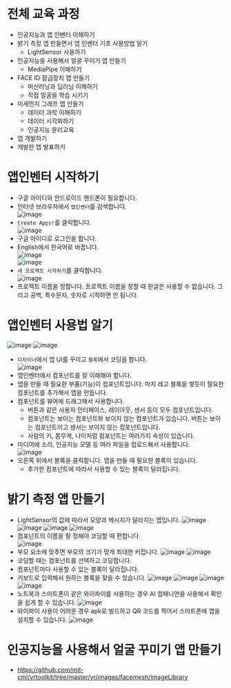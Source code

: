 # 전체 교육 과정
* 인공지능과 앱 인벤터 이해하기
* 밝기 측정 앱 만들면서 앱 인벤터 기초 사용방법 알기
  *  LightSensor 사용하기
* 인공지능을 사용해서 얼굴 꾸미기 앱 만들기
  * MediaPipe 이해하기 
* FACE ID 잠금장치 앱 만들기
  * 머신러닝과 딥러닝 이해하기
  * 직접 얼굴을 학습 시키기
* 미세먼지 그래프 앱 만들기
  * 데이터 과학 이해하기
  * 데이터 시각화하기
  * 인공지능 윤리교육
* 앱 개발하기
* 개발한 앱 발표하기 

# 앱인벤터 시작하기
* 구글 아이디와 안드로이드 핸드폰이 필요합니다.
* 인터넷 브라우저에서 ```앱인벤터```를 검색합니다.   
![image](https://github.com/itple-sw/appinventer/assets/76088532/a22a1d0b-a774-4ff7-97ea-213b7b58e3d3)
* ```Create Apps!```를 클릭합니다.      
![image](https://github.com/itple-sw/appinventer/assets/76088532/9d388472-8c40-44b0-bbab-65652ad3a9c2)
* 구글 아이디로 로그인을 합니다.
* English에서 한국어로 바꿉니다.      
![image](https://github.com/itple-sw/appinventer/assets/76088532/3fdf1fcc-5f5b-4749-8426-e4dedd1837c5)   
![image](https://github.com/itple-sw/appinventer/assets/76088532/80c814fb-d0c2-43ea-9638-415631cd5ee9)
* ```새 프로젝트 시작하기```를 클릭합니다.   
![image](https://github.com/itple-sw/appinventer/assets/76088532/b726482e-3731-41c9-9977-df9a78df92d9)
* 프로젝트 이름을 정합니다. 프로젝트 이름을 정할 때 한글은 사용할 수 없습니다. 그리고 공백, 특수문자, 숫자로 시작하면 안 됩니다.

# 앱인벤터 사용법 알기
![image](https://github.com/itple-sw/appinventer/assets/76088532/f7340508-1003-4073-9423-1e9dd8c2b65f)
![image](https://github.com/itple-sw/appinventer/assets/76088532/f663f1c1-da00-4fac-8fee-2c39704f88c4)
* ```디자이너```에서 앱 UI를 꾸미고 ```블록```에서 코딩을 합니다.   
![image](https://github.com/itple-sw/appinventer/assets/76088532/2e8439aa-9024-4ec6-8425-abb457c921b7)
* 앱인벤터에서 컴포넌트를 잘 이해해야 합니다.
* 앱을 만들 때 필요한 부품(기능)이 컴포넌트입니다. 마치 레고 블록을 쌓듯이 필요한 컴포넌트를 추가해서 앱을 만듭니다.
* 컴포넌트를 뷰어에 드래그해서 사용합니다. 
  * 버튼과 같은 사용자 인터페이스, 레이아웃, 센서 등이 모두 컴포넌트입니다.
  * 컴포넌트는 보이는 컴포넌트와 보이지 않는 컴포넌트가 있습니다. 버튼는 보이는 컴포넌트이고 센서는 보이지 않는 컴포넌트입니다.
  * 사람의 키, 몸무게, 나이처럼 컴포넌트는 여러가지 속성이 있습니다.
* 미디어에 소리, 인공지능 모델 등 여러 파일을 업로드해서 사용합니다.   
![image](https://github.com/jerrytohub/heinstein/assets/127598703/59aaadcb-5dbe-4dc6-92b2-3497d81bd32d)
* 오른쪽 위에서 블록을 클릭합니다. 앱을 만들 때 필요한 블록이 있습니다.
  * 추가한 컴포넌트에 따라서 사용할 수 있는 블록이 달라집니다.

# 밝기 측정 앱 만들기
* LightSensor의 값에 따라서 모양과 메시지가 달라지는 앱입니다. 
![image](https://github.com/jerrytohub/heinstein/assets/127598703/c3f849a6-5fd0-406f-8866-80dbffbbab5f)
![image](https://github.com/jerrytohub/heinstein/assets/127598703/56adfec8-fda8-45e7-978b-ef68a4bd0965)
![image](https://github.com/jerrytohub/heinstein/assets/127598703/b6525a56-1694-4de1-b768-727e7d234c25)
![image](https://github.com/jerrytohub/heinstein/assets/127598703/626d2690-062a-44a2-9670-feb973dcfb39)
* 컴포넌트의 이름을 잘 정해야 코딩할 때 편합니다.   
![image](https://github.com/jerrytohub/heinstein/assets/127598703/0afd8aa9-c97b-45fe-9963-0c639bd137db)
* 부모 요소에 맞추면 부모의 크기가 맞게 최대한 커집니다. 
![image](https://github.com/jerrytohub/heinstein/assets/127598703/4ad0167a-7193-420c-a2a4-cee18361d56f)
![image](https://github.com/jerrytohub/heinstein/assets/127598703/1b991e56-9b43-448d-a8cc-a3e0ed2e4480)
* 코딩할 때는 컴포넌트를 선택하고 코딩합니다.
* 컴포넌트마다 사용할 수 있는 블록이 달라집니다.
* 키보드로 입력해서 원하는 블록을 찾을 수 있습니다.
![image](https://github.com/jerrytohub/heinstein/assets/127598703/a8477907-b4d5-4c17-be94-2e1762f2d477)
![image](https://github.com/jerrytohub/heinstein/assets/127598703/ee6dc229-1e46-4db3-89bf-22de786b70c8)
![image](https://github.com/jerrytohub/heinstein/assets/127598703/19d75d1a-423b-49fe-942d-bbeaf5cef1b8)
![image](https://github.com/jerrytohub/heinstein/assets/127598703/713cf51b-6076-4d6f-b98d-54f0aa033e77)
* 노트북과 스마트폰이 같은 와이파이를 사용하는 경우 AI 컴패니언을 사용해서 확인을 쉽게 할 수 있습니다.
![image](https://github.com/jerrytohub/heinstein/assets/127598703/a3616094-e8a1-49b6-b932-4c6de49d80f3)
* 와이파이 사용이 어려운 경우 apk로 빌드하고 QR 코드를 찍어서 스마트폰에 앱을 설치할 수 있습니다.
![image](https://github.com/jerrytohub/heinstein/assets/127598703/75cf9af9-7691-4c05-a264-792027993811)










# 인공지능을 사용해서 얼굴 꾸미기 앱 만들기
* https://github.com/mit-cml/yrtoolkit/tree/master/yr/images/facemesh/imageLibrary
